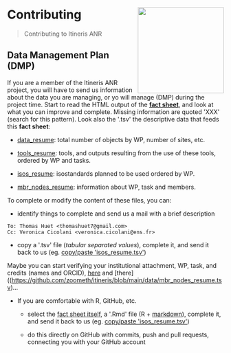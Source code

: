 # Contributing <img src="https://github.com/zoometh/itineris/blob/main/www/logo.png" align="right" width="200"/>
> Contributing to Itineris ANR

## Data Management Plan (DMP)

If you are a member of the Itineris ANR project, you will have to send us information about the data you are managing, or yo will manage (DMP) during the project time. Start to read the HTML output of the [**fact sheet**](https://zoometh.github.io/itineris/dmp/), and look at what you can improve and complete. Missing information are quoted 'XXX' (search for this pattern). Look also the '.tsv' the descriptive data that feeds this **fact sheet**:

  + [data_resume](https://github.com/zoometh/itineris/blob/main/data/data_resume.tsv): total number of objects by WP, number of sites, etc.
  
  + [tools_resume](https://github.com/zoometh/itineris/blob/main/data/tools_resume.tsv): tools, and outputs resulting from the use of these tools, ordered by WP and tasks.
  
  + [isos_resume](https://github.com/zoometh/itineris/blob/main/data/isos_resume.tsv): isostandards planned to be used ordered by WP.
  
  + [mbr_nodes_resume](https://github.com/zoometh/itineris/blob/main/data/mbr_nodes_resume.tsv): information about WP, task and members.

To complete or modify the content of these files, you can:

  + identify things to complete and send us a mail with a brief description 
  
```
To: Thomas Huet <thomashuet7@gmail.com>
Cc: Veronica Cicolani <veronica.cicolani@ens.fr>
```

  + copy a '.tsv' file (*tabular separated values*), complete it, and send it back to us (eg. [copy/paste 'isos_resume.tsv'](https://raw.githubusercontent.com/zoometh/itineris/main/data/isos_resume.tsv))
  
Maybe you can start verifying your institutional attachment, WP, task, and credits (names and ORCID), [here](https://zoometh.github.io/itineris/dmp/#Membres_du_projet_et_Work_packages) and [there]((https://github.com/zoometh/itineris/blob/main/data/mbr_nodes_resume.tsv)...
  
* If you are comfortable with R, GitHub, etc.

  + select the [fact sheet itself](https://github.com/zoometh/itineris/blob/main/dmp/index.Rmd), a '.Rmd' file (R + [markdown](https://www.markdownguide.org/cheat-sheet/)), complete it, and send it back to us (eg. [copy/paste 'isos_resume.tsv'](https://github.com/zoometh/itineris/blob/main/data/isos_resume.tsv))
  
  + do this directly on GitHub with commits, push and pull requests, connecting you with your GitHub account
  
  
  
